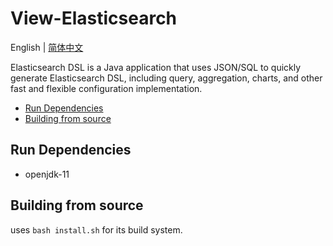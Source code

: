 # View-Elasticsearch

English | [简体中文](./i18n/README.zh-cn.md)

Elasticsearch DSL is a Java application that uses JSON/SQL to quickly generate Elasticsearch DSL, including query, aggregation, charts, and other fast and flexible configuration implementation.

* [Run Dependencies](#Run-Dependencies)
* [Building from source](#Building-from-source)

## Run Dependencies

* openjdk-11

## Building from source

uses `bash install.sh` for its build system.
